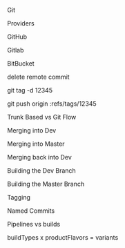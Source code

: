 Git

Providers

GitHub

Gitlab

BitBucket

delete remote commit

git tag -d 12345

git push origin :refs/tags/12345

Trunk Based vs Git Flow

Merging into Dev

Merging into Master

Merging back into Dev

Building the Dev Branch

Building the Master Branch

Tagging

Named Commits

Pipelines vs builds

buildTypes x productFlavors = variants
